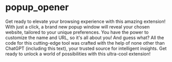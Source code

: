 # popup_opener

Get ready to elevate your browsing experience with this amazing extension! With just a click, a brand new popup window will reveal your chosen website, tailored to your unique preferences. You have the power to customize the name and URL, so it's all about you! And guess what? All the code for this cutting-edge tool was crafted with the help of none other than ChatGPT (including this text), your trusted source for intelligent insights. Get ready to unlock a world of possibilities with this ultra-cool extension!
